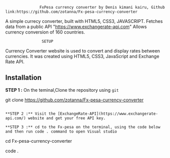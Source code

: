                    FxPesa currency converter by Denis kimani kairu, Github link:https://github.com/zotanna/Fx-pesa-currency-converter
A simple currecy converter, built with HTML5, CSS3, JAVASCRIPT.
Fetches data from a public API "https://www.exchangerate-api.com"
Allows currency  conversion of 160 countries.

                    SETUP
Currency Converter website is used to convert and display rates between  currencies. It was created using HTML5, CSS3, JavaScript and Exchange Rate API.

## Installation

**STEP 1 :** On the teminal,Clone the repository using `git`

git clone https://github.com/zotanna/Fx-pesa-currency-converter
```

**STEP 2 :** Visit the [ExchangeRate-API](https://www.exchangerate-api.com/) website and get your free API key.

**STEP 3 :** cd to the Fx-pesa on the terminal, using the code below and then run code . command to open Visual studio
```
cd Fx-pesa-currency-converter

code .

```
